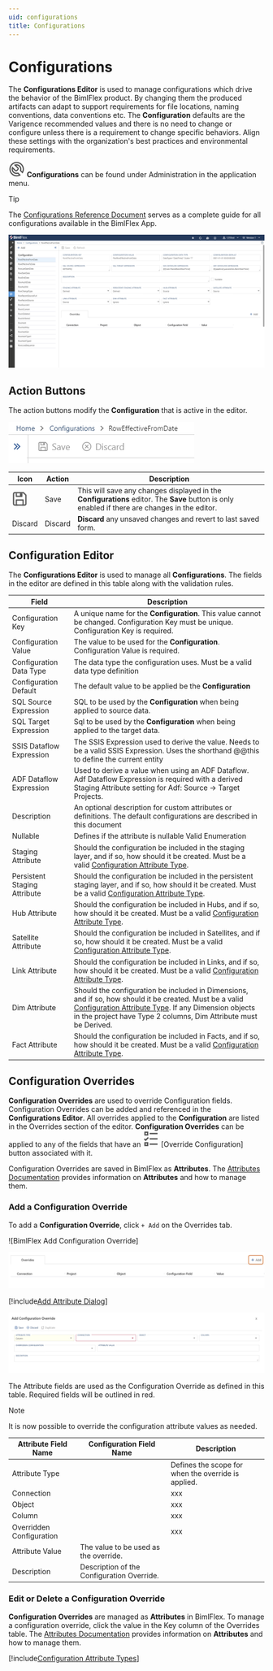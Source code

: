 ```yaml
---
uid: configurations
title: Configurations
---
```

# Configurations

The **Configurations Editor** is used to manage configurations which drive the behavior of the BimlFlex product. By changing them the produced artifacts can adapt to support requirements for file locations, naming conventions, data conventions etc. The **Configuration** defaults are the Varigence recommended values and there is no need to change or configure unless there is a requirement to change specific behaviors. Align these settings with the organization's best practices and environmental requirements.

<img class="icon-inline" src="images/svg-icons/configurations.svg" /> **Configurations** can be found under Administration in the application menu.

> [!TIP]
> The [Configurations Reference Document](../reference-documentation/metadata-configurations.md) serves as a complete guide for all configurations available in the BimlFlex App.

<!--
![BimlFlex App - Configurations](images/bimlflex-app-configurations.64566.png "BimlFlex App - Configurations")
-->

![BimlFlex Configurations Editor](images/bfx-configurations-editor-overview.png "BimlFlex Configurations Editor")

## Action Buttons

The action buttons modify the **Configuration** that is active in the editor.

<!--
![BimlFlex App - Configurations - Command Bar](images/bimlflex-app-configurations-command-bar.64566.png "BimlFlex App - Configurations - Command Bar")
-->
![BimlFlex App - Configurations - Command Bar](images/bfx-configurations-command-bar.png "BimlFlex App - Configurations - Command Bar")

|Icon|Action|Description|
|-|-|-|
| <div style="width:30px;height:30px;background:white"><img src="images/svg-icons/save.svg" /></div> | Save | This will save any changes displayed in the **Configurations** editor.  The **Save** button is only enabled if there are changes in the editor. |
| Discard | Discard | **Discard** any unsaved changes and revert to last saved form. |

<!--
| <div style="width:30px;height:30px;background:white"><img src="images/svg-icons/refresh.svg" /></div> | Refresh | This will refresh the currently displayed **Configuration**. Any pending changes will be removed. |
-->

## Configuration Editor

The **Configurations Editor** is used to manage all **Configurations**. The fields in the editor are defined in this table along with the validation rules.

|Field|Description|
|-|-|
| Configuration Key | A unique name for the **Configuration**. This value cannot be changed. Configuration Key must be unique. Configuration Key is required. |
| Configuration Value | The value to be used for the **Configuration**. Configuration Value is required. |
| Configuration Data Type | The data type the configuration uses. Must be a valid data type definition |
| Configuration Default | The default value to be applied be the **Configuration** |
| SQL Source Expression | SQL to be used by the **Configuration** when being applied to source data. |
| SQL Target Expression | Sql to be used by the **Configuration** when being applied to the target data. |
| SSIS Dataflow Expression | The SSIS Expression used to derive the value. Needs to be a valid SSIS Expression. Uses the shorthand @@this to define the current entity |
| ADF Dataflow Expression | Used to derive a value when using an ADF Dataflow. Adf Dataflow Expression is required with a derived Staging Attribute setting for Adf: Source -> Target Projects.  |
| Description | An optional description for custom attributes or definitions. The default configurations are described in this document |
| Nullable | Defines if the attribute is nullable Valid Enumeration |
| Staging Attribute | Should the configuration be included in the staging layer, and if so, how should it be created. Must be a valid [Configuration Attribute Type](#configuration-attributes). |
| Persistent Staging Attribute | Should the configuration be included in the persistent staging layer, and if so, how should it be created. Must be a valid [Configuration Attribute Type](#configuration-attributes). |
| Hub Attribute | Should the configuration be included in Hubs, and if so, how should it be created. Must be a valid [Configuration Attribute Type](#configuration-attributes). |
| Satellite Attribute | Should the configuration be included in Satellites, and if so, how should it be created. Must be a valid [Configuration Attribute Type](#configuration-attributes). |
| Link Attribute | Should the configuration be included in Links, and if so, how should it be created. Must be a valid [Configuration Attribute Type](#configuration-attributes). |
| Dim Attribute | Should the configuration be included in Dimensions, and if so, how should it be created. Must be a valid [Configuration Attribute Type](#configuration-attributes). If any Dimension objects in the project have Type 2 columns, Dim Attribute must be Derived. |
| Fact Attribute | Should the configuration be included in Facts, and if so, how should it be created. Must be a valid [Configuration Attribute Type](#configuration-attributes). |

## Configuration Overrides

**Configuration Overrides** are used to override Configuration fields. Configuration Overrides can be added and referenced in the **Configurations Editor**. All overrides applied to the **Configuration** are listed in the Overrides section of the editor. **Configuration Overrides** can be applied to any of the fields that have an <img class="icon-col m-5" src="images/svg-icons/attributes.svg" /> [Override Configuration] button associated with it.

Configuration Overrides are saved in BimlFlex as **Attributes**. The [Attributes Documentation](attributes.md) provides information on **Attributes** and how to manage them.

### Add a Configuration Override

To add a **Configuration Override**, click `+ Add` on the Overrides tab.

![BimlFlex Add Configuration Override]


![BimlFlex Add Configuration Override](images/bfx-add-attribute-override-plus-button.png "BimlFlex Add Configuration Override")

<!--
click <img class="icon-col m-5" src="images/svg-icons/attributes.svg" /> **Override Configuration** next to the field you would like to override and fill out the Add Attribute form.
-->

[!include[Add Attribute Dialog](_dialog-add-attribute.md)]

![BimlFlex Attribute Override Editor](images/bfx-add-attribute-override.png "BimlFlex Attribute Override Editor")

The Attribute fields are used as the Configuration Override as defined in this table. Required fields will be outlined in red.

> [!NOTE]
> It is now possible to override the configuration attribute values as needed. 

|Attribute Field Name|Configuration Field Name|Description|
|-|-|-|
| Attribute Type || Defines the scope for when the override is applied. |
| Connection || xxx |
| Object || xxx |
| Column || xxx | 
| Overridden Configuration || xxx | 
| Attribute Value | The value to be used as the override. |
| Description | Description of the Configuration Override. |

<!--
| Attribute | ConfigurationKey_ConfigurationField | Defines the Configuration field that will be overridden in this format: ConfigurationKey_ConfigurationField |
| Attribute Property |||
-->

### Edit or Delete a Configuration Override

**Configuration Overrides** are managed as **Attributes** in BimlFlex. To manage a configuration override, click the value in the Key column of the Overrides table. The [Attributes Documentation](attributes.md) provides information on **Attributes** and how to manage them.

[!include[Configuration Attribute Types](_enum-configuration-attribute.md)]